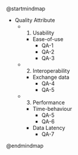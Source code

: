 @startmindmap
* Quality Attribute
	* 1. Usability
		* Ease-of-use
			* QA-1
			* QA-2
			* QA-3
	* 2. Interoperability
		* Exchange data
			* QA-4
			* QA-5
	* 3. Performance
		* Time-behaviour
			* QA-5
			* QA-6
		* Data Latency
			* QA-7
		
@endmindmap